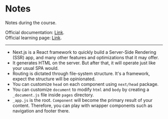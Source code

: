# Notes

Notes during the course.

Official documentation: [Link](https://nextjs.org/docs/getting-started).  
Official learning page: [Link](https://nextjs.org/learn/foundations/about-nextjs?utm_source=next-site&utm_medium=nav-cta&utm_campaign=next-website).

---

- Next.js is a React framework to quickly build a Server-Side Rendering (SSR) app, and many other features and optimizations that it may offer.
- It generates HTML on the server. But after that, it will operate just like your usual SPA would.
- Routing is dictated through file-system structure. It's a framework, expect the structure will be opinionated.
- You can customize `head` on each component using `next/head` package.
- You can customize `document` to modify `html` and `body` by creating a `_document.js` file inside `pages` directory.
- `_app.js` is the root. `Component` will become the primary result of your content. Therefore, you can play with wrapper components such as navigation and footer there.
